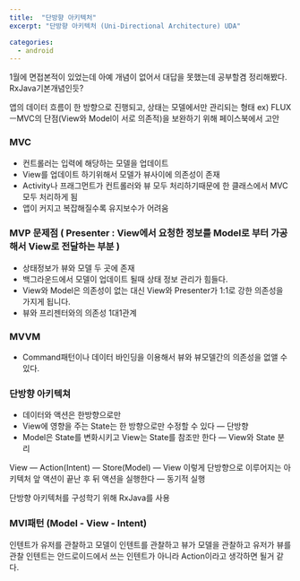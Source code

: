```yaml
---
title:  "단방향 아키텍처"
excerpt: "단방향 아키텍처 (Uni-Directional Architecture) UDA"

categories:
  - android
---
```


1월에 면접본적이 있었는데 아예 개념이 없어서 대답을 못했는데 공부할겸 정리해봤다.
RxJava기본개념인듯?

앱의 데이터 흐름이 한 방향으로 진행되고, 상태는 모델에서만 관리되는 형태
ex) FLUXㅡMVC의 단점(View와 Model이 서로 의존적)을 보완하기 위해 페이스북에서 고안  
### MVC
- 컨트롤러는 입력에 해당하는 모델을 업데이트
- View를 업데이트 하기위해서 모델가 뷰사이에 의존성이 존재
- Activity나 프래그먼트가 컨트롤러와 뷰 모두 처리하기때문에 한 클래스에서 MVC 모두 처리하게 됨
- 앱이 커지고 복잡해질수록 유지보수가 어려움


### MVP 문제점 ( Presenter : View에서 요청한 정보를 Model로 부터 가공해서 View로 전달하는 부분 )
- 상태정보가 뷰와 모델 두 곳에 존재
- 백그라운드에서 모델이 업데이트 될때 상태 정보 관리가 힘들다.
- View와 Model은 의존성이 없는 대신 View와 Presenter가 1:1로 강한 의존성을 가지게 됩니다.
- 뷰와 프리젠터와의 의존성 1대1관계

### MVVM 
- Command패턴이나 데이터 바인딩을 이용해서 뷰와 뷰모델간의 의존성을 없앨 수 있다.


### 단방향 아키텍쳐
- 데이터와 액션은 한방향으로만
- View에 영향을 주는 State는 한 방향으로만 수정할 수 있다 — 단방향
- Model은 State를 변화시키고 View는 State를 참조만 한다 — View와 State 분리

View — Action(Intent) — Store(Model) — View 이렇게 단방향으로 이루어지는 아키텍처
앞 액션이 끝난 후 뒤 액션을 실행한다 — 동기적 실행

단방향 아키텍처를 구성학기 위해 RxJava를 사용

### MVI패턴 (Model - View - Intent)
인텐트가 유저를 관찰하고 모델이 인텐트를 관찰하고 뷰가 모델을 관찰하고 유저가 뷰를 관찰
인텐트는 안드로이드에서 쓰는 인텐트가 아니라 Action이라고 생각하면 될거 같다.
